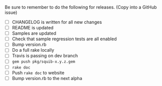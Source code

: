 Be sure to remember to do the following for releases. (Copy into a GitHub issue)

 - [ ] CHANGELOG is written for all new changes
 - [ ] README is updated
 - [ ] Samples are updated
 - [ ] Check that sample regression tests are all enabled
 - [ ] Bump version.rb
 - [ ] Do a full rake locally
 - [ ] Travis is passing on dev branch
 - [ ] `gem push pkg/squib-x.y.z.gem`
 - [ ] `rake doc`
 - [ ] Push `rake doc` to website
 - [ ] Bump version.rb to the next alpha
